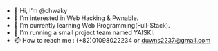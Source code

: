 - 👋 Hi, I’m @chwaky
- 👀 I’m interested in Web Hacking & Pwnable.
- 🌱 I’m currently learning Web Programming(Full-Stack).
- 💞️ I’m running a small project team named YAISKI.
- 📫 How to reach me : (+82)01098022234 or duwns2237@gmail.com

<!---
chwaky/chwaky is a ✨ special ✨ repository because its `README.md` (this file) appears on your GitHub profile.
You can click the Preview link to take a look at your changes.
--->
